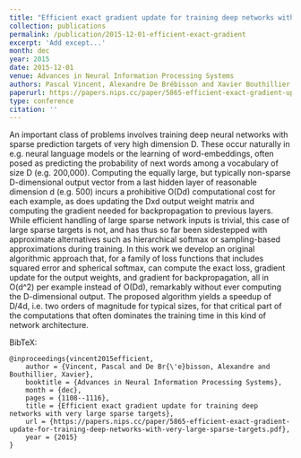 ```yaml
---
title: "Efficient exact gradient update for training deep networks with very large sparse targets"
collection: publications
permalink: /publication/2015-12-01-efficient-exact-gradient
excerpt: 'Add except...'
month: dec
year: 2015
date: 2015-12-01
venue: Advances in Neural Information Processing Systems
authors: Pascal Vincent, Alexandre De Brébisson and Xavier Bouthillier
paperurl: https://papers.nips.cc/paper/5865-efficient-exact-gradient-update-for-training-deep-networks-with-very-large-sparse-targets.pdf
type: conference
citation: ''
---
```


An important class of problems involves training deep neural networks with sparse
prediction targets of very high dimension D. These occur naturally in e.g. neural
language models or the learning of word-embeddings, often posed as predicting the
probability of next words among a vocabulary of size D (e.g. 200,000). Computing the
equally large, but typically non-sparse D-dimensional output vector from a last hidden
layer of reasonable dimension d (e.g. 500) incurs a prohibitive O(Dd) computational cost
for each example, as does updating the Dxd output weight matrix and computing the
gradient needed for backpropagation to previous layers. While efficient handling of
large sparse network inputs is trivial, this case of large sparse targets is not, and
has thus so far been sidestepped with approximate alternatives such as hierarchical
softmax or sampling-based approximations during training. In this work we develop an
original algorithmic approach that, for a family of loss functions that includes squared
error and spherical softmax, can compute the exact loss, gradient update for the output
weights, and gradient for backpropagation, all in O(d^2) per example instead of O(Dd),
remarkably without ever computing the D-dimensional output. The proposed algorithm
yields a speedup of D/4d, i.e. two orders of magnitude for typical sizes, for that
critical part of the computations that often dominates the training time in this kind of
network architecture.

BibTeX:

    @inproceedings{vincent2015efficient,
        author = {Vincent, Pascal and De Br{\'e}bisson, Alexandre and Bouthillier, Xavier},
        booktitle = {Advances in Neural Information Processing Systems},
        month = {dec},
        pages = {1108--1116},
        title = {Efficient exact gradient update for training deep networks with very large sparse targets},
        url = {https://papers.nips.cc/paper/5865-efficient-exact-gradient-update-for-training-deep-networks-with-very-large-sparse-targets.pdf},
        year = {2015}
    }
    
    
